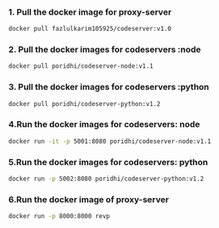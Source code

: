 ### 1. Pull the docker image for proxy-server
```bash
docker pull fazlulkarim105925/codeserver:v1.0
```
### 2. Pull the docker images for codeservers :node
```bash
docker pull poridhi/codeserver-node:v1.1
```
### 3. Pull the docker images for codeservers :python
```bash
docker pull poridhi/codeserver-python:v1.2
```
### 4.Run the docker images for codeservers: node
```bash
docker run -it -p 5001:8080 poridhi/codeserver-node:v1.1
```
### 5.Run the docker images for codeservers: python
```bash
docker run -p 5002:8080 poridhi/codeserver-python:v1.2
```
### 6.Run the docker image of proxy-server
```bash
docker run -p 8000:8000 revp
```
